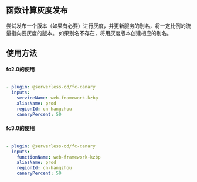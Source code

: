 ## 函数计算灰度发布

尝试发布一个版本（如果有必要）进行灰度，并更新服务的别名，将一定比例的流量指向要灰度的版本。
如果别名不存在，将用灰度版本创建相应的别名。

## 使用方法

#### fc2.0的使用

```yaml

- plugin: @serverless-cd/fc-canary
  inputs:
    serviceName: web-framework-kzbp
    aliasName: prod
    regionId: cn-hangzhou
    canaryPercent: 50
```

#### fc3.0的使用

```yaml

- plugin: @serverless-cd/fc-canary
  inputs:
    functionName: web-framework-kzbp
    aliasName: prod
    regionId: cn-hangzhou
    canaryPercent: 50
```